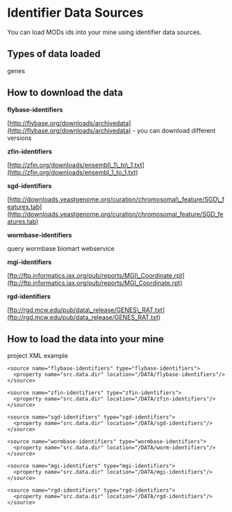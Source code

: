 # Identifier Data Sources

You can load MODs ids into your mine using identifier data sources.

## Types of data loaded

genes

## How to download the data

**flybase-identifiers**

[http://flybase.org/downloads/archivedata](http://flybase.org/downloads/archivedata) - you can download different versions

**zfin-identifiers**

[http://zfin.org/downloads/ensembl\_1\_to\_1.txt](http://zfin.org/downloads/ensembl_1_to_1.txt)

**sgd-identifiers**

[http://downloads.yeastgenome.org/curation/chromosomal\_feature/SGD\_features.tab](http://downloads.yeastgenome.org/curation/chromosomal_feature/SGD_features.tab)

**wormbase-identifiers**

query wormbase biomart webservice

**mgi-identifiers**

[ftp://ftp.informatics.jax.org/pub/reports/MGI\_Coordinate.rpt](ftp://ftp.informatics.jax.org/pub/reports/MGI_Coordinate.rpt)

**rgd-identifiers**

[ftp://rgd.mcw.edu/pub/data\_release/GENES\_RAT.txt](ftp://rgd.mcw.edu/pub/data_release/GENES_RAT.txt)

## How to load the data into your mine

project XML example

```markup
<source name="flybase-identifiers" type="flybase-identifiers">
  <property name="src.data.dir" location="/DATA/flybase-identifiers"/>
</source>   

<source name="zfin-identifiers" type="zfin-identifiers">
  <property name="src.data.dir" location="/DATA/zfin-identifiers"/>
</source> 

<source name="sgd-identifiers" type="sgd-identifiers">
  <property name="src.data.dir" location="/DATA/sgd-identifiers"/>
</source> 

<source name="wormbase-identifiers" type="wormbase-identifiers">
  <property name="src.data.dir" location="/DATA/worm-identifiers"/>
</source>

<source name="mgi-identifiers" type="mgi-identifiers">
  <property name="src.data.dir" location="/DATA/mgi-identifiers"/>
</source>

<source name="rgd-identifiers" type="rgd-identifiers">
  <property name="src.data.dir" location="/DATA/rgd-identifiers"/>
</source>
```


